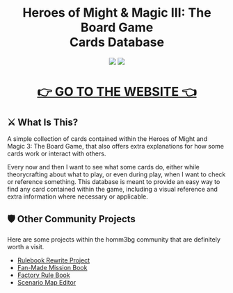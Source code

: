 <div align="center">
  <h1>Heroes of Might & Magic III: The Board Game<br>Cards Database</h1>

  <p align="center">
    <img src="https://img.shields.io/badge/Material_for_MkDocs-526CFE?style=for-the-badge&logo=MaterialForMkDocs&logoColor=white">
    <a href="https://discord.gg/Y4uM9pPWF6"><img src="https://dcbadge.limes.pink/api/server/Y4uM9pPWF6"></a>
  </p>

  <h1><a href="https://homm3bg.wiki/">👉 GO TO THE WEBSITE 👈</a></h1>
</div>

## ⚔️ What Is This?
A simple collection of cards contained within the Heroes of Might and Magic 3: The Board Game, that also offers extra explanations for how some cards work or interact with others.

Every now and then I want to see what some cards do, either while theorycrafting about what to play, or even during play, when I want to check or reference something. This database is meant to provide an easy way to find any card contained within the game, including a visual reference and extra information where necessary or applicable.


## 🛡️ Other Community Projects
Here are some projects within the homm3bg community that are definitely worth a visit.

- [Rulebook Rewrite Project](https://github.com/Heegu-sama/Homm3BG)
- [Fan-Made Mission Book](https://github.com/qwrtln/Homm3BG-mission-book)
- [Factory Rule Book](https://github.com/piotrbruzda/Homm3BG-FactoryRulebook)
- [Scenario Map Editor](https://github.com/zedero/HoMM3Boardgame)

